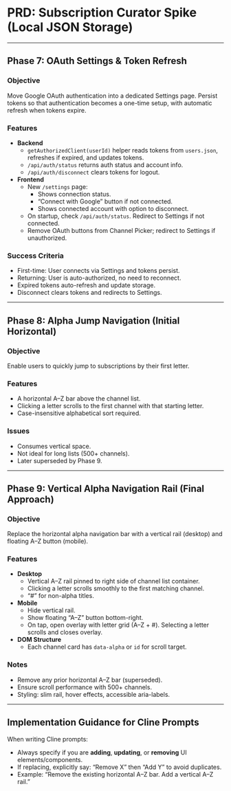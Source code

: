 # PRD: Subscription Curator Spike (Local JSON Storage)


---

## Phase 7: OAuth Settings & Token Refresh

### Objective
Move Google OAuth authentication into a dedicated Settings page. Persist tokens so that authentication becomes a one-time setup, with automatic refresh when tokens expire.

### Features
- **Backend**
  - `getAuthorizedClient(userId)` helper reads tokens from `users.json`, refreshes if expired, and updates tokens.
  - `/api/auth/status` returns auth status and account info.
  - `/api/auth/disconnect` clears tokens for logout.
- **Frontend**
  - New `/settings` page:
    - Shows connection status.
    - “Connect with Google” button if not connected.
    - Shows connected account with option to disconnect.
  - On startup, check `/api/auth/status`. Redirect to Settings if not connected.
  - Remove OAuth buttons from Channel Picker; redirect to Settings if unauthorized.

### Success Criteria
- First-time: User connects via Settings and tokens persist.
- Returning: User is auto-authorized, no need to reconnect.
- Expired tokens auto-refresh and update storage.
- Disconnect clears tokens and redirects to Settings.

---

## Phase 8: Alpha Jump Navigation (Initial Horizontal)

### Objective
Enable users to quickly jump to subscriptions by their first letter.

### Features
- A horizontal A–Z bar above the channel list.
- Clicking a letter scrolls to the first channel with that starting letter.
- Case-insensitive alphabetical sort required.

### Issues
- Consumes vertical space.
- Not ideal for long lists (500+ channels).
- Later superseded by Phase 9.

---

## Phase 9: Vertical Alpha Navigation Rail (Final Approach)

### Objective
Replace the horizontal alpha navigation bar with a vertical rail (desktop) and floating A–Z button (mobile).

### Features
- **Desktop**
  - Vertical A–Z rail pinned to right side of channel list container.
  - Clicking a letter scrolls smoothly to the first matching channel.
  - “#” for non-alpha titles.
- **Mobile**
  - Hide vertical rail.
  - Show floating “A–Z” button bottom-right.
  - On tap, open overlay with letter grid (A–Z + #). Selecting a letter scrolls and closes overlay.
- **DOM Structure**
  - Each channel card has `data-alpha` or `id` for scroll target.

### Notes
- Remove any prior horizontal A–Z bar (superseded).
- Ensure scroll performance with 500+ channels.
- Styling: slim rail, hover effects, accessible aria-labels.

---

## Implementation Guidance for Cline Prompts

When writing Cline prompts:
- Always specify if you are **adding**, **updating**, or **removing** UI elements/components.
- If replacing, explicitly say: “Remove X” then “Add Y” to avoid duplicates.
- Example: “Remove the existing horizontal A–Z bar. Add a vertical A–Z rail.”

